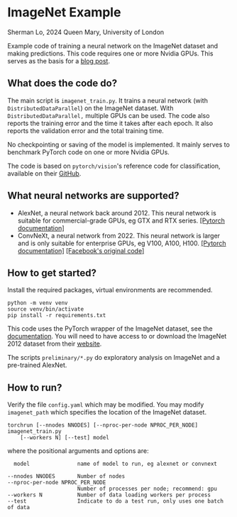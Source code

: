 # ImageNet Example

Sherman Lo, 2024
Queen Mary, University of London

Example code of training a neural network on the ImageNet dataset and making
predictions. This code requires one or more Nvidia GPUs. This serves as the
basis for a [blog post](https://blog.hpc.qmul.ac.uk/ddp-imagenet).

## What does the code do?

The main script is `imagenet_train.py`. It trains a  neural network (with
`DistributedDataParallel`) on the ImageNet dataset. With
`DistributedDataParallel,` multiple GPUs can be used. The code also reports the
training error and the time it takes after each epoch. It also reports the
validation error and the total training time.

No checkpointing or saving of the model is implemented. It mainly serves to
benchmark PyTorch code on one or more Nvidia GPUs.

The code is based on `pytorch/vision`'s reference code for classification,
available on their
[GitHub](https://github.com/pytorch/vision/tree/main/references/classification).

## What neural networks are supported?

- AlexNet, a neural network back around 2012. This neural network is suitable
  for commercial-grade GPUs, eg GTX and RTX series.
  [[Pytorch documentation]](https://pytorch.org/vision/main/models/generated/torchvision.models.alexnet.html)
- ConvNeXt, a neural network from 2022. This neural network is larger and is
  only suitable for enterprise GPUs, eg V100, A100, H100.
  [[Pytorch documentation]](https://pytorch.org/vision/main/models/generated/torchvision.models.convnext_large.html#torchvision.models.convnext_large)
  [[Facebook's original code]](https://github.com/facebookresearch/ConvNeXt)

## How to get started?

Install the required packages, virtual environments are recommended.

```shell
python -m venv venv
source venv/bin/activate
pip install -r requirements.txt
```

This code uses the PyTorch wrapper of the ImageNet dataset, see the
[documentation](https://pytorch.org/vision/main/generated/torchvision.datasets.ImageNet.html).
You will need to have access to or download the ImageNet 2012 dataset from their
[website](https://www.image-net.org/).

The scripts `preliminary/*.py` do exploratory analysis on ImageNet and a
pre-trained AlexNet.

## How to run?

Verify the file `config.yaml` which may be modified. You may modify
`imagenet_path` which specifies the location of the ImageNet dataset.

```text
torchrun [--nnodes NNODES] [--nproc-per-node NPROC_PER_NODE] imagenet_train.py
    [--workers N] [--test] model
```

where the positional arguments and options are:

```text
  model               name of model to run, eg alexnet or convnext
```

```text
--nnodes NNODES       Number of nodes
--nproc-per-node NPROC_PER_NODE
                      Number of processes per node; recommend: gpu
--workers N           Number of data loading workers per process
--test                Indicate to do a test run, only uses one batch of data
```
